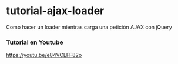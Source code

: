 # tutorial-ajax-loader
Como hacer un loader mientras carga una petición AJAX con jQuery

### Tutorial en Youtube
https://youtu.be/e84VCLFF82o
